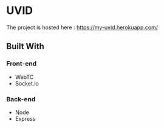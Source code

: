 # UVID

The project is hosted here : https://my-uvid.herokuapp.com/

## Built With

### Front-end

* WebTC
* Socket.io

### Back-end

* Node
* Express

